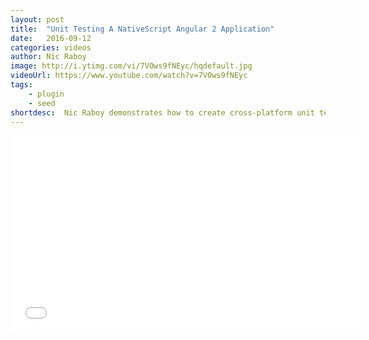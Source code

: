 ```yaml
---
layout: post
title:  "Unit Testing A NativeScript Angular 2 Application"
date:   2016-09-12
categories: videos
author: Nic Raboy
image: http://i.ytimg.com/vi/7VOws9fNEyc/hqdefault.jpg
videoUrl: https://www.youtube.com/watch?v=7VOws9fNEyc
tags: 
    - plugin
    - seed
shortdesc: 	Nic Raboy demonstrates how to create cross-platform unit tests for a NativeScript project that uses Angular 2.
---
```

<iframe width="560" height="315" src="{{ page.videoUrl }}" frameborder="0" allowfullscreen></iframe>
